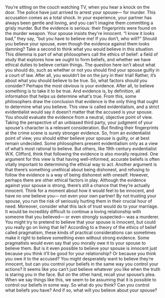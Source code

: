 You’re sitting on the couch watching TV, when you hear a knock on the door. The police have just arrived  to arrest your spouse— for murder. This accusation comes as a total shock. In your experience, your partner has always been gentle and loving, and you can't imagine them committing a grisly murder. But the evidence is serious: their fingerprints were found on the murder weapon. Your spouse insists they're innocent. “I know it looks bad,” they say, “but you have to believe me! If you don’t, who will?” Should you believe your spouse, even though the evidence  against them looks damning? Take a second to think what you would believe in this situation. This dilemma is part of what philosophers call the ethics of belief: a field of study that explores  how we ought to form beliefs, and whether we have ethical duties to believe certain things. The question here isn't about what you should do, such as whether or not you should find your spouse guilty in a court of law. After all, you wouldn’t be on the jury in their trial! Rather, it’s about what you should believe to be true. So, what factors should you consider? Perhaps the most obvious is your evidence. After all, to believe something is to take it to be true. And evidence is, by definition, all information that helps us determine what's true. From this, some philosophers draw the conclusion that evidence is the only thing that ought  to determine what you believe. This view is called evidentialism, and a strict evidentialist would say it doesn’t matter that the accused  is your spouse. You should evaluate the evidence  from a neutral, objective point of view. Taking the perspective  of an unbiased third party, your judgment of your spouse's character is a relevant consideration. But finding their fingerprints  at the crime scene is surely stronger evidence. So, from an evidentialist point of view, you should either believe  your spouse is guilty, or at best remain undecided. Some philosophers present evidentialism only as a view of what’s most rational to believe. But others, like 19th century  evidentialist W.K. Clifford, think that following the evidence is also morally required. One argument for this view is that  having well-informed, accurate beliefs is often vitally important to determining  the ethical way to act. Another argument is that there’s something unethical about being dishonest, and refusing to follow the evidence is  a way of being dishonest with oneself. However, perhaps there are other ethical factors in play. Although the evidence against your spouse is strong, there’s still a chance that they’re actually innocent. Think for a moment about how  it would feel to be innocent, and have no one believe you— not even your own partner! By not trusting your spouse, you run the risk of seriously hurting them in their crucial hour of need. Moreover, consider what this lack  of trust would do to your marriage. It would be incredibly difficult  to continue a loving relationship with someone that you believed— or even strongly suspected— was a murderer. You might try to pretend to believe that your spouse is innocent, but could you really  go on living that lie? According to a theory of the ethics  of belief called pragmatism, these kinds of practical considerations can sometimes make it right to believe something even without strong evidence. Some pragmatists would even say  that you morally owe it to your spouse to believe them. But is it even possible to believe your spouse is innocent just because you think it’ll be good for your relationship? Or because you think you owe it to the accused? You might desperately want  to believe they’re innocent, but can you control your beliefs in the same way you control your actions? It seems like you can’t just believe whatever you like when the truth is staring you in the face. But on the other hand,  recall your spouse’s plea. When we say things like this, we seem to be assuming that it is possible to control our beliefs in some way. So what do you think?  Can you control what beliefs you have? And if so, what will you believe about your spouse? 